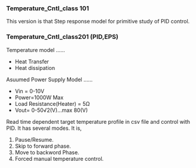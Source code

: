 ### Temperature_Cntl_class 101
This version is that  Step response model for primitive study of PID control.

### Temperature_Cntl_class201 (PID,EPS)
Temperature model ......  
  - Heat Transfer
  - Heat dissipation 

Asuumed Power Supply Model ...... 
  - Vin = 0-10V
  - Power=1000W Max
  - Load Resistance(Heater) = 5Ω
  - Vout= 0-50√2(V)...max 80(V)
<p>
Read time dependent target temperature profile in csv file and control with PID. It has several modes. It is,<p>

  1. Pause/Resume.
  2. Skip to forward phase.
  3. Move to backword Phase.
  4. Forced manual temperature control.
